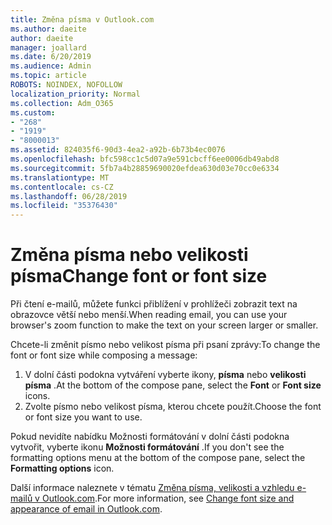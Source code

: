 ```yaml
---
title: Změna písma v Outlook.com
ms.author: daeite
author: daeite
manager: joallard
ms.date: 6/20/2019
ms.audience: Admin
ms.topic: article
ROBOTS: NOINDEX, NOFOLLOW
localization_priority: Normal
ms.collection: Adm_O365
ms.custom:
- "268"
- "1919"
- "8000013"
ms.assetid: 824035f6-90d3-4ea2-a92b-6b73b4ec0076
ms.openlocfilehash: bfc598cc1c5d07a9e591cbcff6ee0006db49abd8
ms.sourcegitcommit: 5fb7a4b28859690020efdea630d03e70cc0e6334
ms.translationtype: MT
ms.contentlocale: cs-CZ
ms.lasthandoff: 06/28/2019
ms.locfileid: "35376430"
---
```

# <a name="change-font-or-font-size"></a><span data-ttu-id="25eb0-102">Změna písma nebo velikosti písma</span><span class="sxs-lookup"><span data-stu-id="25eb0-102">Change font or font size</span></span>

<span data-ttu-id="25eb0-103">Při čtení e-mailů, můžete funkci přiblížení v prohlížeči zobrazit text na obrazovce větší nebo menší.</span><span class="sxs-lookup"><span data-stu-id="25eb0-103">When reading email, you can use your browser's zoom function to make the text on your screen larger or smaller.</span></span>
  
<span data-ttu-id="25eb0-104">Chcete-li změnit písmo nebo velikost písma při psaní zprávy:</span><span class="sxs-lookup"><span data-stu-id="25eb0-104">To change the font or font size while composing a message:</span></span>
  
1. <span data-ttu-id="25eb0-105">V dolní části podokna vytváření vyberte ikony, **písma** nebo **velikosti písma** .</span><span class="sxs-lookup"><span data-stu-id="25eb0-105">At the bottom of the compose pane, select the **Font** or **Font size** icons.</span></span>
2. <span data-ttu-id="25eb0-106">Zvolte písmo nebo velikost písma, kterou chcete použít.</span><span class="sxs-lookup"><span data-stu-id="25eb0-106">Choose the font or font size you want to use.</span></span>

<span data-ttu-id="25eb0-107">Pokud nevidíte nabídku Možnosti formátování v dolní části podokna vytvořit, vyberte ikonu **Možnosti formátování** .</span><span class="sxs-lookup"><span data-stu-id="25eb0-107">If you don't see the formatting options menu at the bottom of the compose pane, select the **Formatting options** icon.</span></span>
  
<span data-ttu-id="25eb0-108">Další informace naleznete v tématu [Změna písma, velikosti a vzhledu e-mailů v Outlook.com](https://support.office.com/article/0b4eb323-23fc-4d5d-adbf-cae14c9c0386?wt.mc_id=Office_Outlook_com_Alchemy).</span><span class="sxs-lookup"><span data-stu-id="25eb0-108">For more information, see [Change font size and appearance of email in Outlook.com](https://support.office.com/article/0b4eb323-23fc-4d5d-adbf-cae14c9c0386?wt.mc_id=Office_Outlook_com_Alchemy).</span></span>